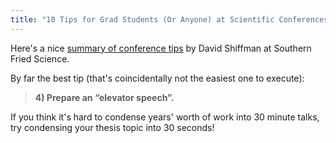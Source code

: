 ```yaml
---
title: "10 Tips for Grad Students (Or Anyone) at Scientific Conferences"
---
```


Here's a nice <a href="http://www.southernfriedscience.com/?p=15246" target="_blank">summary of conference tips</a> by David Shiffman at Southern Fried Science.

By far the best tip (that's coincidentally not the easiest one to execute):

> <b>4) Prepare an “elevator speech”.</b>

If you think it's hard to condense years' worth of work into 30 minute talks, try condensing your thesis topic into 30 seconds! 


